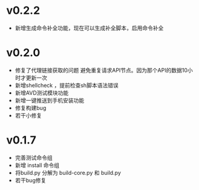 

# v0.2.2
+ 新增生成命令补全功能，现在可以生成补全脚本，启用命令补全

# v0.2.0
+ 修复了代理链接获取的问题 避免重复请求API节点。因为那个API的数据10小时才更新一次
+ 新增shellcheck ，提前检查sh脚本语法错误
+ 新增AVD测试模块功能
+ 新增一键推送到手机安装功能
+ 修复构建bug
+ 若干小修复

# v0.1.7
+ 完善测试命令组
+ 新增 install 命令组
+ 将build.py 分解为 build-core.py 和 build.py
+ 若干bug修复
